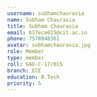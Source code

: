 ```yaml
---
username: subhamchaurasia
name: Subham Chaurasia
title: Subham Chaurasia
email: b17ece015@cit.ac.in
phone: 7578048361
avatar: subhamchaurasia.jpg
role: Member
type: member
roll: GAU-C-17/015
branch: ECE
education: B.Tech
priority: 5
---
```

